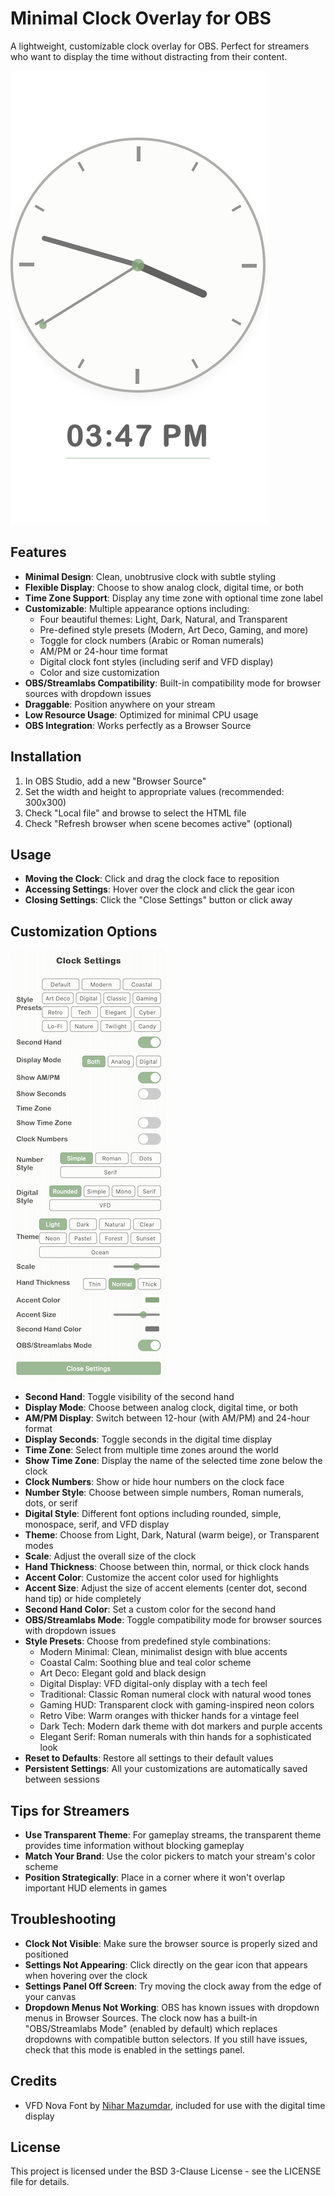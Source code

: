 # Minimal Clock Overlay for OBS

A lightweight, customizable clock overlay for OBS. Perfect for streamers who want to display the time without distracting from their content.

![Default Clock](screenshots/default-clock.png)

## Features

- **Minimal Design**: Clean, unobtrusive clock with subtle styling
- **Flexible Display**: Choose to show analog clock, digital time, or both
- **Time Zone Support**: Display any time zone with optional time zone label
- **Customizable**: Multiple appearance options including:
  - Four beautiful themes: Light, Dark, Natural, and Transparent
  - Pre-defined style presets (Modern, Art Deco, Gaming, and more)
  - Toggle for clock numbers (Arabic or Roman numerals)
  - AM/PM or 24-hour time format
  - Digital clock font styles (including serif and VFD display)
  - Color and size customization
- **OBS/Streamlabs Compatibility**: Built-in compatibility mode for browser sources with dropdown issues
- **Draggable**: Position anywhere on your stream
- **Low Resource Usage**: Optimized for minimal CPU usage
- **OBS Integration**: Works perfectly as a Browser Source


## Installation

1. In OBS Studio, add a new "Browser Source"
2. Set the width and height to appropriate values (recommended: 300x300)
3. Check "Local file" and browse to select the HTML file
4. Check "Refresh browser when scene becomes active" (optional)

## Usage

- **Moving the Clock**: Click and drag the clock face to reposition
- **Accessing Settings**: Hover over the clock and click the gear icon
- **Closing Settings**: Click the "Close Settings" button or click away

## Customization Options

![Settings Panel](screenshots/settings-panel.png)

- **Second Hand**: Toggle visibility of the second hand
- **Display Mode**: Choose between analog clock, digital time, or both
- **AM/PM Display**: Switch between 12-hour (with AM/PM) and 24-hour format
- **Display Seconds**: Toggle seconds in the digital time display
- **Time Zone**: Select from multiple time zones around the world
- **Show Time Zone**: Display the name of the selected time zone below the clock
- **Clock Numbers**: Show or hide hour numbers on the clock face
- **Number Style**: Choose between simple numbers, Roman numerals, dots, or serif
- **Digital Style**: Different font options including rounded, simple, monospace, serif, and VFD display
- **Theme**: Choose from Light, Dark, Natural (warm beige), or Transparent modes
- **Scale**: Adjust the overall size of the clock
- **Hand Thickness**: Choose between thin, normal, or thick clock hands
- **Accent Color**: Customize the accent color used for highlights
- **Accent Size**: Adjust the size of accent elements (center dot, second hand tip) or hide completely
- **Second Hand Color**: Set a custom color for the second hand
- **OBS/Streamlabs Mode**: Toggle compatibility mode for browser sources with dropdown issues
- **Style Presets**: Choose from predefined style combinations:
  - Modern Minimal: Clean, minimalist design with blue accents
  - Coastal Calm: Soothing blue and teal color scheme
  - Art Deco: Elegant gold and black design
  - Digital Display: VFD digital-only display with a tech feel
  - Traditional: Classic Roman numeral clock with natural wood tones
  - Gaming HUD: Transparent clock with gaming-inspired neon colors
  - Retro Vibe: Warm oranges with thicker hands for a vintage feel
  - Dark Tech: Modern dark theme with dot markers and purple accents
  - Elegant Serif: Roman numerals with thin hands for a sophisticated look
- **Reset to Defaults**: Restore all settings to their default values
- **Persistent Settings**: All your customizations are automatically saved between sessions

## Tips for Streamers

- **Use Transparent Theme**: For gameplay streams, the transparent theme provides time information without blocking gameplay
- **Match Your Brand**: Use the color pickers to match your stream's color scheme
- **Position Strategically**: Place in a corner where it won't overlap important HUD elements in games

## Troubleshooting

- **Clock Not Visible**: Make sure the browser source is properly sized and positioned
- **Settings Not Appearing**: Click directly on the gear icon that appears when hovering over the clock
- **Settings Panel Off Screen**: Try moving the clock away from the edge of your canvas
- **Dropdown Menus Not Working**: OBS has known issues with dropdown menus in Browser Sources. The clock now has a built-in "OBS/Streamlabs Mode" (enabled by default) which replaces dropdowns with compatible button selectors. If you still have issues, check that this mode is enabled in the settings panel.


## Credits

- VFD Nova Font by [Nihar Mazumdar](https://www.fontspace.com/nihar-mazumdar), included for use with the digital time display

## License

This project is licensed under the BSD 3-Clause License - see the LICENSE file for details.